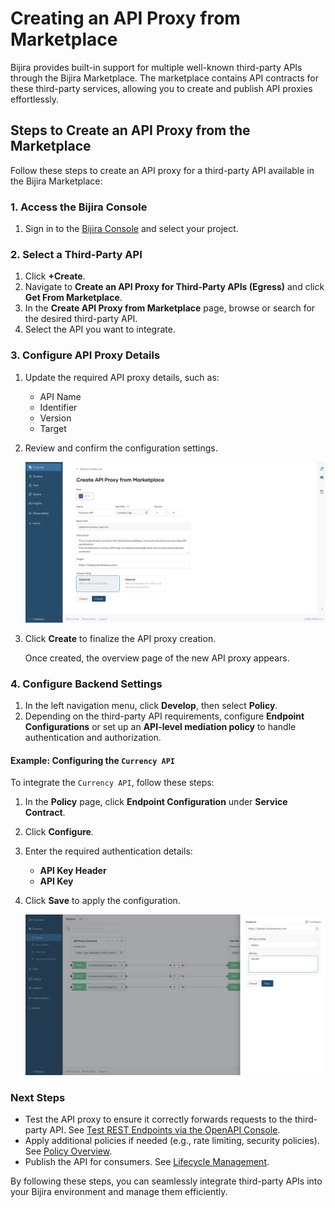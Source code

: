 # Creating an API Proxy from Marketplace

Bijira provides built-in support for multiple well-known third-party APIs through the Bijira Marketplace. The marketplace contains API contracts for these third-party services, allowing you to create and publish API proxies effortlessly.

## Steps to Create an API Proxy from the Marketplace

Follow these steps to create an API proxy for a third-party API available in the Bijira Marketplace:

### 1. Access the Bijira Console
1. Sign in to the [Bijira Console](https://console.bijira.dev/) and select your project.

### 2. Select a Third-Party API
1. Click **+Create**.
2. Navigate to **Create an API Proxy for Third-Party APIs (Egress)** and click **Get From Marketplace**.
3. In the **Create API Proxy from Marketplace** page, browse or search for the desired third-party API.
4. Select the API you want to integrate.

### 3. Configure API Proxy Details
1. Update the required API proxy details, such as:
    - API Name
    - Identifier
    - Version
    - Target
2. Review and confirm the configuration settings.

    ![Third-party API Proxy Details](../../assets/img/create-api-proxy/third-party-apis/marketplace/third-party-api-details.png)

3. Click **Create** to finalize the API proxy creation.

   Once created, the overview page of the new API proxy appears.

### 4. Configure Backend Settings
1. In the left navigation menu, click **Develop**, then select **Policy**.
2. Depending on the third-party API requirements, configure **Endpoint Configurations** or set up an **API-level mediation policy** to handle authentication and authorization.

#### Example: Configuring the `Currency API`
To integrate the `Currency API`, follow these steps:

1. In the **Policy** page, click **Endpoint Configuration** under **Service Contract**.
2. Click **Configure**.
3. Enter the required authentication details:
    - **API Key Header**
    - **API Key**

4. Click **Save** to apply the configuration.

   ![Third-party API Backend Configuration](../../assets/img/create-api-proxy/third-party-apis/marketplace/third-party-api-backend-configuration.png)

### Next Steps
- Test the API proxy to ensure it correctly forwards requests to the third-party API. See [Test REST Endpoints via the OpenAPI Console](../../test-api-proxy/openapi-console.md).
- Apply additional policies if needed (e.g., rate limiting, security policies). See [Policy Overview](../../develop-api-proxy/policy/policy-overview.md).
- Publish the API for consumers.  See [Lifecycle Management](../../develop-api-proxy/lifecycle-management.md).

By following these steps, you can seamlessly integrate third-party APIs into your Bijira environment and manage them efficiently.
